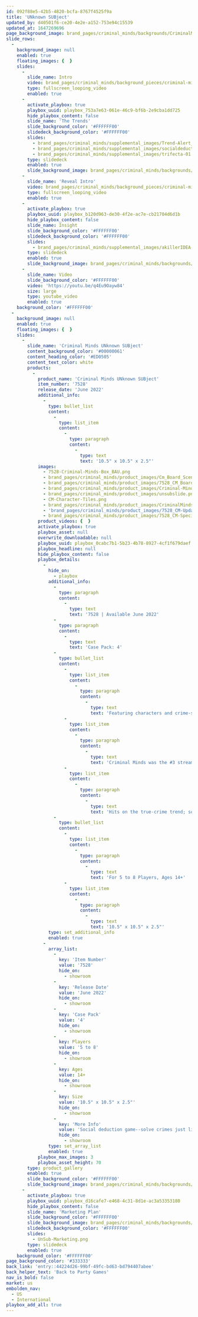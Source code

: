 ```yaml
---
id: 092f88e5-42b5-4820-bcfa-8767f4525f9a
title: 'UNknown SUBject'
updated_by: d40501f6-ce20-4e2e-a152-753e94c15539
updated_at: 1647269696
page_background_image: brand_pages/criminal_minds/backgrounds/CriminalMinds_Background2.png
slide_rows:
  -
    background_image: null
    enabled: true
    floating_images: {  }
    slides:
      -
        slide_name: Intro
        video: brand_pages/criminal_minds/background_pieces/criminal-minds-NewIntro.mp4
        type: fullscreen_looping_video
        enabled: true
      -
        activate_playbox: true
        playbox_uuid: playbox_753a7e63-061e-46c9-bf6b-2e9cba1dd725
        hide_playbox_content: false
        slide_name: 'The Trends'
        slide_background_color: '#FFFFFF00'
        slidedeck_background_color: '#FFFFFF00'
        slides:
          - brand_pages/criminal_minds/supplemental_images/Trend-Alert_Games_Slides.png
          - brand_pages/criminal_minds/supplemental_images/socialdeduction_Games_Slides.png
          - brand_pages/criminal_minds/supplemental_images/trifecta-01.png
        type: slidedeck
        enabled: true
        slide_background_image: brand_pages/criminal_minds/backgrounds/CriminalMinds_Background-1632771676.png
      -
        slide_name: 'Reveal Intro'
        video: brand_pages/criminal_minds/background_pieces/criminal-minds_introNEW.mp4
        type: fullscreen_looping_video
        enabled: true
      -
        activate_playbox: true
        playbox_uuid: playbox_b120d963-de30-4f2e-ac7e-cb21704d6d1b
        hide_playbox_content: false
        slide_name: Insight
        slide_background_color: '#FFFFFF00'
        slidedeck_background_color: '#FFFFFF00'
        slides:
          - brand_pages/criminal_minds/supplemental_images/akillerIDEA-01.png
        type: slidedeck
        enabled: true
        slide_background_image: brand_pages/criminal_minds/backgrounds/CriminalMinds_Background-1632771676.png
      -
        slide_name: Video
        slide_background_color: '#FFFFFF00'
        video: 'https://youtu.be/q4Eu9Oayw84'
        size: large
        type: youtube_video
        enabled: true
    background_color: '#FFFFFF00'
  -
    background_image: null
    enabled: true
    floating_images: {  }
    slides:
      -
        slide_name: 'Criminal Minds UNknown SUBject'
        content_background_color: '#00000061'
        content_heading_color: '#ED0505'
        content_text_color: white
        products:
          -
            product_name: 'Criminal Minds UNknown SUBject'
            item_number: '7528'
            release_date: 'June 2022'
            additional_info:
              -
                type: bullet_list
                content:
                  -
                    type: list_item
                    content:
                      -
                        type: paragraph
                        content:
                          -
                            type: text
                            text: '10.5" x 10.5" x 2.5"'
            images:
              - 7528-Criminal-Minds-Box_BAU.png
              - brand_pages/criminal_minds/product_images/Cm_Board_Scene3.png
              - brand_pages/criminal_minds/product_images/7528_CM_Board_19x19_vs.png
              - brand_pages/criminal_minds/product_images/Criminal-Minds-Play-Overview_revised-logo.png
              - brand_pages/criminal_minds/product_images/unsubslide.png
              - CM-Character-Tiles.png
              - brand_pages/criminal_minds/product_images/CriminalMindsProfileTiles-1642788381.png
              - 'brand_pages/criminal_minds/product_images/7528_CM-Updated-Evidence-&-Exit-Cards-01.png'
              - brand_pages/criminal_minds/product_images/7528_CM-Special-Authorization-Tiles-01.png
            product_videos: {  }
            activate_playbox: true
            playbox_asset: null
            overwrite_downloadable: null
            playbox_uuid: playbox_0cabc7b1-5b23-4b78-8927-4cf1f679daef
            playbox_headline: null
            hide_playbox_content: false
            playbox_details:
              -
                hide_on:
                  - playbox
                additional_info:
                  -
                    type: paragraph
                    content:
                      -
                        type: text
                        text: '7528 | Available June 2022'
                  -
                    type: paragraph
                    content:
                      -
                        type: text
                        text: 'Case Pack: 4'
                  -
                    type: bullet_list
                    content:
                      -
                        type: list_item
                        content:
                          -
                            type: paragraph
                            content:
                              -
                                type: text
                                text: 'Featuring characters and crime-solving, just like in the popular TV show!'
                      -
                        type: list_item
                        content:
                          -
                            type: paragraph
                            content:
                              -
                                type: text
                                text: 'Criminal Minds was the #3 streamed show in 2020 for acquired content'
                      -
                        type: list_item
                        content:
                          -
                            type: paragraph
                            content:
                              -
                                type: text
                                text: 'Hits on the true-crime trend; social deduction game'
                  -
                    type: bullet_list
                    content:
                      -
                        type: list_item
                        content:
                          -
                            type: paragraph
                            content:
                              -
                                type: text
                                text: 'For 5 to 8 Players, Ages 14+'
                      -
                        type: list_item
                        content:
                          -
                            type: paragraph
                            content:
                              -
                                type: text
                                text: '10.5" x 10.5" x 2.5"'
                type: set_additional_info
                enabled: true
              -
                array_list:
                  -
                    key: 'Item Number'
                    value: '7528'
                    hide_on:
                      - showroom
                  -
                    key: 'Release Date'
                    value: 'June 2022'
                    hide_on:
                      - showroom
                  -
                    key: 'Case Pack'
                    value: '4'
                    hide_on:
                      - showroom
                  -
                    key: Players
                    value: '5 to 8'
                    hide_on:
                      - showroom
                  -
                    key: Ages
                    value: 14+
                    hide_on:
                      - showroom
                  -
                    key: Size
                    value: '10.5" x 10.5" x 2.5"'
                    hide_on:
                      - showroom
                  -
                    key: 'More Info'
                    value: 'Social deduction game--solve crimes just like in Criminal Minds!'
                    hide_on:
                      - showroom
                type: set_array_list
                enabled: true
            playbox_max_images: 3
            playbox_asset_height: 70
        type: product_gallery
        enabled: true
        slide_background_color: '#FFFFFF00'
        slide_background_image: brand_pages/criminal_minds/backgrounds/CriminalMinds_Background-1632771676.png
      -
        activate_playbox: true
        playbox_uuid: playbox_d16cafe7-e468-4c31-8d1e-ac3a53353180
        hide_playbox_content: false
        slide_name: 'Marketing Plan'
        slide_background_color: '#FFFFFF00'
        slide_background_image: brand_pages/criminal_minds/backgrounds/CriminalMinds_Background-1632771676.png
        slidedeck_background_color: '#FFFFFF00'
        slides:
          - UnSub-Marketing.png
        type: slidedeck
        enabled: true
    background_color: '#FFFFFF00'
page_background_color: '#333333'
back_link: 'entry::44224d26-99bf-49fc-bd63-bd794407abee'
back_helper_text: 'Back to Party Games'
nav_is_bold: false
market: us
embolden_nav:
  - US
  - International
playbox_add_all: true
---
```

